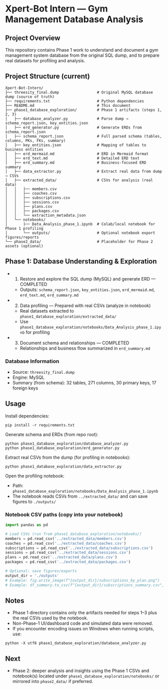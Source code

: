 # Xpert-Bot Intern — Gym Management Database Analysis

## Project Overview
This repository contains Phase 1 work to understand and document a gym management system database from the original SQL dump, and to prepare real datasets for profiling and analysis.

## Project Structure (current)
```
Xpert-Bot-Intern/
├── threesity_final.dump                 # Original MySQL database dump (source of truth)
├── requirements.txt                     # Python dependencies
├── README.md                            # This document
├── phase1_database_exploration/         # Phase 1 artifacts (steps 1, 2, 3)
│   ├── database_analyzer.py             # Parse dump → schema_report.json, key_entities.json
│   ├── erd_generator.py                 # Generate ERDs from schema_report.json
│   ├── schema_report.json               # Full parsed schema (tables, columns, PKs, FKs, summary)
│   ├── key_entities.json                # Mapping of tables to business entities
│   ├── erd_mermaid.md                   # ERD in Mermaid format
│   ├── erd_text.md                      # Detailed ERD text
│   ├── erd_summary.md                   # Business-focused ERD summary
│   ├── data_extractor.py                # Extract real data from dump → CSVs
│   ├── extracted_data/                  # CSVs for analysis (real data)
│   │   ├── members.csv
│   │   ├── coaches.csv
│   │   ├── subscriptions.csv
│   │   ├── sessions.csv
│   │   ├── plans.csv
│   │   ├── packages.csv
│   │   └── extraction_metadata.json
│   └── notebooks/
│       ├── Data_Analysis_phase_1.ipynb  # Colab/local notebook for Phase 1 profiling
│       └── outputs/                     # Optional notebook export figures/reports
└── phase2_data/                         # Placeholder for Phase 2 assets (optional)
```

## Phase 1: Database Understanding & Exploration

- 1. Restore and explore the SQL dump (MySQL) and generate ERD — COMPLETED
  - Outputs: `schema_report.json`, `key_entities.json`, `erd_mermaid.md`, `erd_text.md`, `erd_summary.md`
- 2. Data profiling — Prepared with real CSVs (analyze in notebook)
  - Real datasets extracted to `phase1_database_exploration/extracted_data/`
  - Use `phase1_database_exploration/notebooks/Data_Analysis_phase_1.ipynb` for profiling
- 3. Document schema and relationships — COMPLETED
  - Relationships and business flow summarized in `erd_summary.md`

### Database Information
- Source: `threesity_final.dump`
- Engine: MySQL
- Summary (from schema): 32 tables, 271 columns, 30 primary keys, 17 foreign keys

## Usage

Install dependencies:
```
pip install -r requirements.txt
```

Generate schema and ERDs (from repo root):
```
python phase1_database_exploration/database_analyzer.py
python phase1_database_exploration/erd_generator.py
```

Extract real CSVs from the dump (for profiling in notebooks):
```
python phase1_database_exploration/data_extractor.py
```

Open the profiling notebook:
- Path: `phase1_database_exploration/notebooks/Data_Analysis_phase_1.ipynb`
- The notebook reads CSVs from `../extracted_data/` and can save figures to `./outputs/`

### Notebook CSV paths (copy into your notebook)
```python
import pandas as pd

# Load CSVs (run from phase1_database_exploration/notebooks/)
members = pd.read_csv('../extracted_data/members.csv')
coaches = pd.read_csv('../extracted_data/coaches.csv')
subscriptions = pd.read_csv('../extracted_data/subscriptions.csv')
sessions = pd.read_csv('../extracted_data/sessions.csv')
plans = pd.read_csv('../extracted_data/plans.csv')
packages = pd.read_csv('../extracted_data/packages.csv')

# Optional: save figures/exports
output_dir = './outputs'
# Example: fig.write_image(f"{output_dir}/subscriptions_by_plan.png")
# Example: df_summary.to_csv(f"{output_dir}/subscriptions_summary.csv", index=False)
```

## Notes
- Phase 1 directory contains only the artifacts needed for steps 1–3 plus the real CSVs used by the notebook.
- Non-Phase-1 UI/dashboard code and simulated data were removed.
- If you encounter encoding issues on Windows when running scripts, use:
```
python -X utf8 phase1_database_exploration/database_analyzer.py
```

## Next
- Phase 2: deeper analysis and insights using the Phase 1 CSVs and notebook(s) located under `phase1_database_exploration/notebooks/` or mirrored into `phase2_data/` if preferred. 